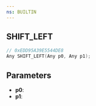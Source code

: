 ```yaml
---
ns: BUILTIN
---
```

## SHIFT_LEFT

```c
// 0xEDD95A39E5544DE8
Any SHIFT_LEFT(Any p0, Any p1);
```

## Parameters
* **p0**:
* **p1**:
